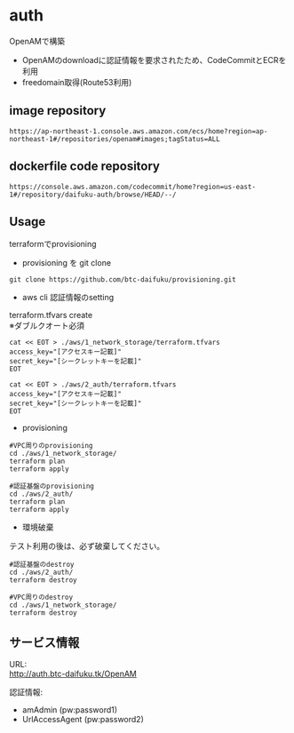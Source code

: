 # auth

OpenAMで構築

+ OpenAMのdownloadに認証情報を要求されたため、CodeCommitとECRを利用
+ freedomain取得(Route53利用)

## image repository

```
https://ap-northeast-1.console.aws.amazon.com/ecs/home?region=ap-northeast-1#/repositories/openam#images;tagStatus=ALL
```

## dockerfile code repository

```
https://console.aws.amazon.com/codecommit/home?region=us-east-1#/repository/daifuku-auth/browse/HEAD/--/
```

## Usage

terraformでprovisioning

+ provisioning を git clone

```
git clone https://github.com/btc-daifuku/provisioning.git
```

+ aws cli 認証情報のsetting

terraform.tfvars create<br>
※ダブルクオート必須

```
cat << EOT > ./aws/1_network_storage/terraform.tfvars
access_key="[アクセスキー記載]"
secret_key="[シークレットキーを記載]"
EOT
```

```
cat << EOT > ./aws/2_auth/terraform.tfvars
access_key="[アクセスキー記載]"
secret_key="[シークレットキーを記載]"
EOT
```

+ provisioning

```
#VPC周りのprovisioning
cd ./aws/1_network_storage/
terraform plan
terraform apply

#認証基盤のprovisioning
cd ./aws/2_auth/
terraform plan
terraform apply

```

+ 環境破棄

テスト利用の後は、必ず破棄してください。

```
#認証基盤のdestroy
cd ./aws/2_auth/
terraform destroy

#VPC周りのdestroy
cd ./aws/1_network_storage/
terraform destroy
```

## サービス情報

URL:<br>
http://auth.btc-daifuku.tk/OpenAM


認証情報:
+ amAdmin (pw:password1)
+ UrlAccessAgent (pw:password2)

